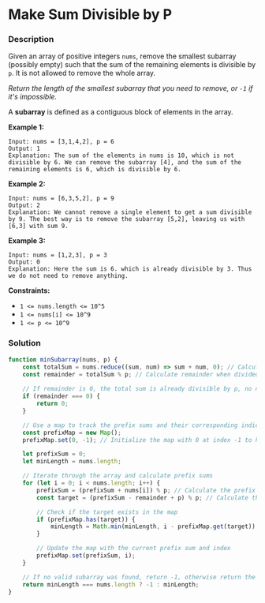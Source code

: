 # Make Sum Divisible by P

### Description

Given an array of positive integers `nums`, remove the smallest subarray (possibly empty) such that the sum of the remaining elements is divisible by `p`. It is not allowed to remove the whole array.

*Return the length of the smallest subarray that you need to remove, or `-1` if it's impossible.*

A **subarray** is defined as a contiguous block of elements in the array.

 

**Example 1:**
```
Input: nums = [3,1,4,2], p = 6
Output: 1
Explanation: The sum of the elements in nums is 10, which is not divisible by 6. We can remove the subarray [4], and the sum of the remaining elements is 6, which is divisible by 6.
```

**Example 2:**
```
Input: nums = [6,3,5,2], p = 9
Output: 2
Explanation: We cannot remove a single element to get a sum divisible by 9. The best way is to remove the subarray [5,2], leaving us with [6,3] with sum 9.
```

**Example 3:**
```
Input: nums = [1,2,3], p = 3
Output: 0
Explanation: Here the sum is 6. which is already divisible by 3. Thus we do not need to remove anything.
 ```

**Constraints:**

- `1 <= nums.length <= 10^5`
- `1 <= nums[i] <= 10^9`
- `1 <= p <= 10^9`

### Solution

```javascript
function minSubarray(nums, p) {
    const totalSum = nums.reduce((sum, num) => sum + num, 0); // Calculate total sum of the array
    const remainder = totalSum % p; // Calculate remainder when divided by p
    
    // If remainder is 0, the total sum is already divisible by p, no need to remove any subarray
    if (remainder === 0) {
        return 0;
    }

    // Use a map to track the prefix sums and their corresponding indices
    const prefixMap = new Map();
    prefixMap.set(0, -1); // Initialize the map with 0 at index -1 to handle edge cases

    let prefixSum = 0;
    let minLength = nums.length;

    // Iterate through the array and calculate prefix sums
    for (let i = 0; i < nums.length; i++) {
        prefixSum = (prefixSum + nums[i]) % p; // Calculate the prefix sum modulo p
        const target = (prefixSum - remainder + p) % p; // Calculate the target we want to find in the map

        // Check if the target exists in the map
        if (prefixMap.has(target)) {
            minLength = Math.min(minLength, i - prefixMap.get(target)); // Update the minimum length
        }

        // Update the map with the current prefix sum and index
        prefixMap.set(prefixSum, i);
    }

    // If no valid subarray was found, return -1, otherwise return the minimum length
    return minLength === nums.length ? -1 : minLength;
}
```